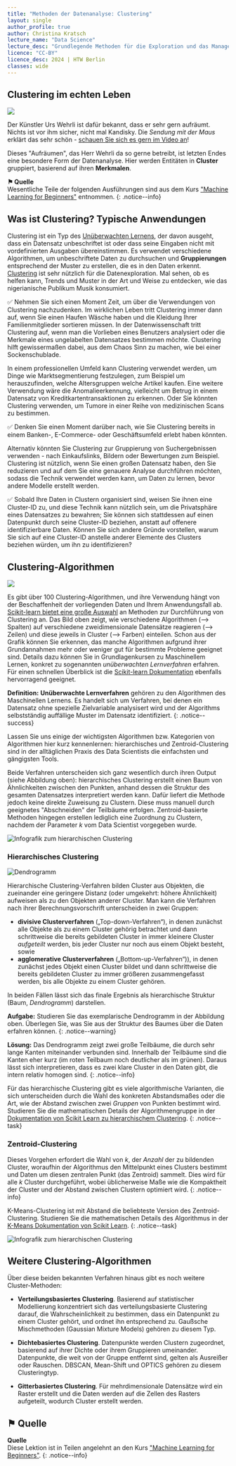 ```yaml
---
title: "Methoden der Datenanalyse: Clustering"
layout: single
author_profile: true
author: Christina Kratsch
lecture_name: "Data Science"
lecture_desc: "Grundlegende Methoden für die Exploration und das Management von Daten."
licence: "CC-BY"
licence_desc: 2024 | HTW Berlin 
classes: wide
---
```


## Clustering im echten Leben


![](./img/Wehrli.png)

Der Künstler Urs Wehrli ist dafür bekannt, dass er sehr gern aufräumt. Nichts ist vor ihm sicher, nicht mal Kandisky. Die *Sendung mit der Maus* erklärt das sehr schön - [schauen Sie sich es gern im Video an](https://www.youtube.com/watch?v=GPeNVYKaYZE)!



Dieses "Aufräumen", das Herr Wehrli da so gerne betreibt, ist letzten Endes eine besondere Form der Datenanalyse. Hier werden Entitäten in **Cluster** gruppiert, basierend auf ihren **Merkmalen**. 

**⚑ Quelle** <br> Wesentliche Teile der folgenden Ausführungen sind aus dem Kurs ["Machine Learning for Beginners"](https://github.com/microsoft/ML-For-Beginners/tree/main) entnommen. 
{: .notice--info}

## Was ist Clustering? Typische Anwendungen

Clustering ist ein Typ des [Unüberwachten Lernens](https://de.wikipedia.org/wiki/Un%C3%BCberwachtes_Lernen), der davon ausgeht, dass ein Datensatz unbeschriftet ist oder dass seine Eingaben nicht mit vordefinierten Ausgaben übereinstimmen. Es verwendet verschiedene Algorithmen, um unbeschriftete Daten zu durchsuchen und **Gruppierungen** entsprechend der Muster zu erstellen, die es in den Daten erkennt. [Clustering](https://link.springer.com/referenceworkentry/10.1007%2F978-0-387-30164-8_124) ist sehr nützlich für die Datenexploration. Mal sehen, ob es helfen kann, Trends und Muster in der Art und Weise zu entdecken, wie das nigerianische Publikum Musik konsumiert.

✅ Nehmen Sie sich einen Moment Zeit, um über die Verwendungen von Clustering nachzudenken. Im wirklichen Leben tritt Clustering immer dann auf, wenn Sie einen Haufen Wäsche haben und die Kleidung Ihrer Familienmitglieder sortieren müssen. In der Datenwissenschaft tritt Clustering auf, wenn man die Vorlieben eines Benutzers analysiert oder die Merkmale eines ungelabelten Datensatzes bestimmen möchte. Clustering hilft gewissermaßen dabei, aus dem Chaos Sinn zu machen, wie bei einer Sockenschublade.

In einem professionellen Umfeld kann Clustering verwendet werden, um Dinge wie Marktsegmentierung festzulegen, zum Beispiel um herauszufinden, welche Altersgruppen welche Artikel kaufen. Eine weitere Verwendung wäre die Anomalieerkennung, vielleicht um Betrug in einem Datensatz von Kreditkartentransaktionen zu erkennen. Oder Sie könnten Clustering verwenden, um Tumore in einer Reihe von medizinischen Scans zu bestimmen.

✅ Denken Sie einen Moment darüber nach, wie Sie Clustering bereits in einem Banken-, E-Commerce- oder Geschäftsumfeld erlebt haben könnten.

Alternativ könnten Sie Clustering zur Gruppierung von Suchergebnissen verwenden - nach Einkaufslinks, Bildern oder Bewertungen zum Beispiel. Clustering ist nützlich, wenn Sie einen großen Datensatz haben, den Sie reduzieren und auf dem Sie eine genauere Analyse durchführen möchten, sodass die Technik verwendet werden kann, um Daten zu lernen, bevor andere Modelle erstellt werden.

✅ Sobald Ihre Daten in Clustern organisiert sind, weisen Sie ihnen eine Cluster-ID zu, und diese Technik kann nützlich sein, um die Privatsphäre eines Datensatzes zu bewahren; Sie können sich stattdessen auf einen Datenpunkt durch seine Cluster-ID beziehen, anstatt auf offenere identifizierbare Daten. Können Sie sich andere Gründe vorstellen, warum Sie sich auf eine Cluster-ID anstelle anderer Elemente des Clusters beziehen würden, um ihn zu identifizieren?


## Clustering-Algorithmen

![](https://scikit-learn.org/stable/_images/sphx_glr_plot_cluster_comparison_001.png)

Es gibt über 100 Clustering-Algorithmen, und ihre Verwendung hängt von der Beschaffenheit der vorliegenden Daten und Ihrem Anwendungsfall ab. [Scikit-learn bietet eine große Auswahl](https://scikit-learn.org/stable/modules/clustering.html) an Methoden zur Durchführung von Clustering an.  Das Bild oben zeigt, wie verschiedene Algorithmen (--> Spalten) auf verschiedene zweidimensionale Datensätze reagieren (--> Zeilen) und diese jeweils in Cluster (--> Farben) einteilen. Schon aus der Grafik können Sie erkennen, das manche Algorithmen aufgrund ihrer Grundannahmen mehr oder weniger gut für bestimmte Probleme geeignet sind. Details dazu können Sie in Grundlagenkursen zu Maschinellem Lernen, konkret zu sogenannten *unüberwachten Lernverfahren* erfahren. Für einen schnellen Überblick ist die [Scikit-learn Dokumentation](https://scikit-learn.org/stable/modules/clustering.html) ebenfalls hervorragend geeignet.

**Definition:**  **Unüberwachte Lernverfahren** gehören zu den Algorithmen des Maschinellen Lernens. Es handelt sich um Verfahren, bei denen ein Datensatz ohne spezielle Zielvariable analysisert wird und der Algorithms selbstständig auffällige Muster im Datensatz identifiziert.
{: .notice--success}

Lassen Sie uns einige der wichtigsten Algorithmen bzw. Kategorien von Algorithmen hier kurz kennenlernen: hierarchisches und Zentroid-Clustering sind in der alltäglichen Praxis des Data Scientists die einfachsten und gängigsten Tools.

Beide Verfahren unterscheiden sich ganz wesentlich durch ihren Output (siehe Abbildung oben): hierarchisches Clustering erstellt einen Baum von Ähnlichkeiten zwischen den Punkten, anhand dessen die Struktur des gesamten Datensatzes interpretiert werden kann. Dafür liefert die Methode jedoch keine direkte Zuweisung zu Clustern. Diese muss manuell durch geeignetes "Abschneiden" der Teilbäume erfolgen. Zentroid-basierte Methoden hingegen erstellen lediglich eine Zuordnung zu Clustern, nachdem der Parameter $k$ vom Data Scientist vorgegeben wurde.

![Infografik zum hierarchischen Clustering](/modules/clustering/img/hier_vs_zentr.png)


### Hierarchisches Clustering

![Dendrogramm](https://scikit-learn.org/stable/_images/sphx_glr_plot_agglomerative_dendrogram_001.png)

Hierarchische Clustering-Verfahren bilden Cluster aus Objekten, die zueinander eine geringere Distanz (oder umgekehrt: höhere Ähnlichkeit) aufweisen als zu den Objekten anderer Cluster. Man kann die Verfahren nach ihrer Berechnungsvorschrift unterscheiden in zwei Gruppen:

* **divisive Clusterverfahren** („Top-down-Verfahren“), in denen zunächst alle Objekte als zu einem Cluster gehörig betrachtet und dann schrittweise die bereits gebildeten Cluster in immer kleinere Cluster *aufgeteilt* werden, bis jeder Cluster nur noch aus einem Objekt besteht, sowie 
* **agglomerative Clusterverfahren** („Bottom-up-Verfahren“)), in denen zunächst jedes Objekt einen Cluster bildet und dann schrittweise die bereits gebildeten Cluster zu immer größeren zusammengefasst werden, bis alle Objekte zu einem Cluster gehören.

In beiden Fällen lässt sich das finale Ergebnis als hierarchische Struktur (Baum, *Dendrogramm*) darstellen.

**Aufgabe:** Studieren Sie das exemplarische Dendrogramm in der Abbildung oben. Überlegen Sie, was Sie aus der Struktur des Baumes über die Daten erfahren können.
{: .notice--warning}

**Lösung:** Das Dendrogramm zeigt zwei große Teilbäume, die durch sehr lange Kanten miteinander verbunden sind. Innerhalb der Teilbäume sind die Kanten eher kurz (im roten Teilbaum noch deutlicher als im grünen). Daraus lässt sich interpretieren, dass es zwei klare Cluster in den Daten gibt, die intern relativ homogen sind.
{: .notice--info}

Für das hierarchische Clustering gibt es viele algorithmische Varianten, die sich unterscheiden durch die Wahl des konkreten Abstandsmaßes oder die Art, wie der Abstand zwischen zwei *Gruppen* von Punkten bestimmt wird. Studieren Sie die mathematischen Details der Algorithmengruppe in der [Dokumentation von Scikit Learn zu hierarchischem Clustering](https://scikit-learn.org/stable/modules/clustering.html#hierarchical-clustering).
{: .notice--task}



### Zentroid-Clustering

Dieses Vorgehen erfordert die Wahl von $k$, der *Anzahl* der zu bildenden Cluster, woraufhin der Algorithmus den Mittelpunkt eines Clusters bestimmt und Daten um diesen zentralen Punkt (das Zentroid) sammelt. Dies wird für alle $k$ Cluster durchgeführt, wobei üblicherweise Maße wie die Kompaktheit der Cluster und der Abstand zwischen Clustern optimiert wird. 
{: .notice--info}

K-Means-Clustering ist mit Abstand die beliebteste Version des Zentroid-Clustering. Studieren Sie die mathematischen Details des Algorithmus in der [K-Means Dokumentation von Scikit Learn](https://scikit-learn.org/stable/modules/clustering.html#k-means).
{: .notice--task}


![Infografik zum hierarchischen Clustering](./img/clustering-kmeans.png)

## Weitere Clustering-Algorithmen

Über diese beiden bekannten Verfahren hinaus gibt es noch weitere Cluster-Methoden:

- **Verteilungsbasiertes Clustering**. Basierend auf statistischer Modellierung konzentriert sich das verteilungsbasierte Clustering darauf, die Wahrscheinlichkeit zu bestimmen, dass ein Datenpunkt zu einem Cluster gehört, und ordnet ihn entsprechend zu. Gaußsche Mischmethoden (Gaussian Mixture Models) gehören zu diesem Typ.

- **Dichtebasiertes Clustering**. Datenpunkte werden Clustern zugeordnet, basierend auf ihrer Dichte oder ihrem Gruppieren umeinander. Datenpunkte, die weit von der Gruppe entfernt sind, gelten als Ausreißer oder Rauschen. DBSCAN, Mean-Shift und OPTICS gehören zu diesem Clusteringtyp.

- **Gitterbasiertes Clustering**. Für mehrdimensionale Datensätze wird ein Raster erstellt und die Daten werden auf die Zellen des Rasters aufgeteilt, wodurch Cluster erstellt werden.


## ⚑ Quelle

**Quelle** <br> Diese Lektion ist in Teilen angelehnt an den Kurs ["Machine Learning for Beginners"](https://github.com/microsoft/ML-For-Beginners/blob/main/5-Clustering/1-Visualize/README.md).
{: .notice--info}

